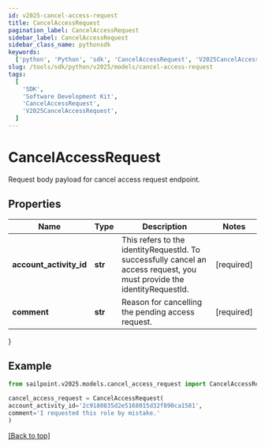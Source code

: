 ```yaml
---
id: v2025-cancel-access-request
title: CancelAccessRequest
pagination_label: CancelAccessRequest
sidebar_label: CancelAccessRequest
sidebar_class_name: pythonsdk
keywords:
  ['python', 'Python', 'sdk', 'CancelAccessRequest', 'V2025CancelAccessRequest']
slug: /tools/sdk/python/v2025/models/cancel-access-request
tags:
  [
    'SDK',
    'Software Development Kit',
    'CancelAccessRequest',
    'V2025CancelAccessRequest',
  ]
---
```


# CancelAccessRequest

Request body payload for cancel access request endpoint.

## Properties

| Name | Type | Description | Notes |
| --- | --- | --- | --- |
| **account_activity_id** | **str** | This refers to the identityRequestId. To successfully cancel an access request, you must provide the identityRequestId. | [required] |
| **comment** | **str** | Reason for cancelling the pending access request. | [required] |

}

## Example

```python
from sailpoint.v2025.models.cancel_access_request import CancelAccessRequest

cancel_access_request = CancelAccessRequest(
account_activity_id='2c9180835d2e5168015d32f890ca1581',
comment='I requested this role by mistake.'
)

```

[[Back to top]](#)
